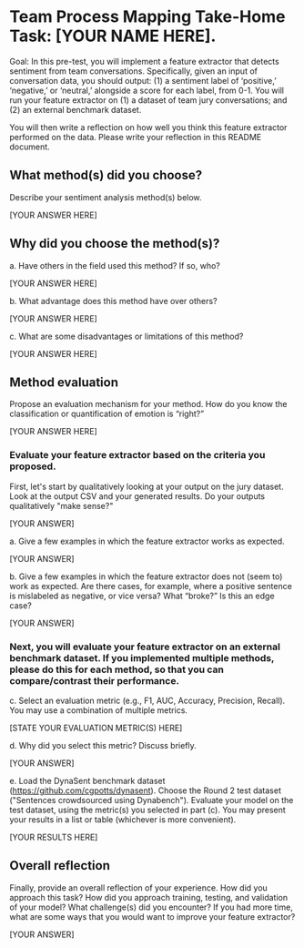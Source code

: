 # Team Process Mapping Take-Home Task: [YOUR NAME HERE].

Goal: In this pre-test, you will implement a feature extractor that detects sentiment from team conversations. Specifically, given an input of conversation data, you should output: (1) a sentiment label of ‘positive,’ ‘negative,’ or ‘neutral,’ alongside a score for each label, from 0-1. You will run your feature extractor on (1) a dataset of team jury conversations; and (2) an external benchmark dataset.

You will then write a reflection on how well you think this feature extractor performed on the data. Please write your reflection in this README document.

## What method(s) did you choose?
Describe your sentiment analysis method(s) below.

[YOUR ANSWER HERE]

## Why did you choose the method(s)?
a.	Have others in the field used this method? If so, who?

[YOUR ANSWER HERE]

b.	What advantage does this method have over others?

[YOUR ANSWER HERE]

c.	What are some disadvantages or limitations of this method?

[YOUR ANSWER HERE]


## Method evaluation
Propose an evaluation mechanism for your method. How do you know the classification or quantification of emotion is “right?”

[YOUR ANSWER HERE]

### Evaluate your feature extractor based on the criteria you proposed.
First, let's start by qualitatively looking at your output on the jury dataset. Look at the output CSV and your generated results. Do your outputs qualitatively "make sense?"

[YOUR ANSWER]

a.	Give a few examples in which the feature extractor works as expected.

[YOUR ANSWER]

b.	Give a few examples in which the feature extractor does not (seem to) work as expected. Are there cases, for example, where a positive sentence is mislabeled as negative, or vice versa? What “broke?” Is this an edge case?

[YOUR ANSWER]

### Next, you will evaluate your feature extractor on an external benchmark dataset. If you implemented multiple methods, please do this for each method, so that you can compare/contrast their performance.

c. Select an evaluation metric (e.g., F1, AUC, Accuracy, Precision, Recall). You may use a combination of multiple metrics.

[STATE YOUR EVALUATION METRIC(S) HERE]

d. Why did you select this metric? Discuss briefly.

[YOUR ANSWER]

e. Load the DynaSent benchmark dataset (https://github.com/cgpotts/dynasent). Choose the Round 2 test dataset ("Sentences crowdsourced using Dynabench"). Evaluate your model on the test dataset, using the metric(s) you selected in part (c). You may present your results in a list or table (whichever is more convenient).

[YOUR RESULTS HERE]


## Overall reflection
Finally, provide an overall reflection of your experience. How did you approach this task? How did you approach training, testing, and validation of your model? What challenge(s) did you encounter? If you had more time, what are some ways that you would want to improve your feature extractor?

[YOUR ANSWER]
